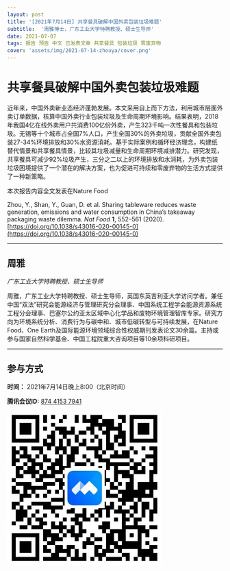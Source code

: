 ```yaml
---
layout: post
title: '[2021年7月14日] 共享餐具破解中国外卖包装垃圾难题'
subtitle:  '周雅博士，广东工业大学特聘教授、硕士生导师'
date: 2021-07-07
tags: 报告 预告 中文 已发表文章 共享餐具 包装垃圾 零废弃物
cover: 'assets/img/2021-07-14-zhouya/cover.png'
---
```


# 共享餐具破解中国外卖包装垃圾难题

近年来，中国外卖新业态经济蓬勃发展。本文采用自上而下方法，利用城市层面外卖订单数据，核算中国外卖行业包装垃圾及生命周期环境影响。结果表明，2018年我国4亿在线外卖用户共消费100亿份外卖，产生323千吨一次性餐具和包装垃圾。无锡等十个城市占全国7%人口，产生全国30%的外卖垃圾，贡献全国外卖包装27-34%环境排放和30%水资源消耗。基于实际案例和循环经济理念，构建纸替代情景和共享餐具情景，比较其垃圾减量和生命周期环境减排潜力。研究发现，共享餐具可减少92%垃圾产生，三分之二以上的环境排放和水消耗，为外卖包装垃圾困境提供了一个潜在的解决方案，也为促进可持续和零废弃物的生活方式提供了一种新策略。

本次报告内容全文发表在Nature Food

Zhou, Y., Shan, Y., Guan, D. et al. Sharing tableware reduces waste generation, emissions and water consumption in China’s takeaway packaging waste dilemma. *Nat Food* **1**, 552–561 (2020). [https://doi.org/10.1038/s43016-020-00145-0](https://doi.org/10.1038/s43016-020-00145-0)


----------

## 周雅

*广东工业大学特聘教授、硕士生导师*

周雅，广东工业大学特聘教授、硕士生导师，英国东英吉利亚大学访问学者。兼任中国“双法”研究会能源经济与管理研究分会理事、中国系统工程学会能源资源系统工程分会理事、巴塞尔公约亚太区域中心化学品和废物环境管理智库专家。研究方向为环境系统分析、消费行为与碳中和、城市低碳转型与可持续发展，在Nature Food、One Earth及国际能源环境领域综合性权威期刊发表论文30余篇。主持或参与国家自然科学基金、中国工程院重大咨询项目等10余项科研项目。

-----------
##  参与方式

 **时间：** 2021年7月14日晚上8:00（北京时间）

 **腾讯会议ID:** [874 4153 7941](https://meeting.tencent.com/s/UIeb8Y3Vky8l)

 ![meeting link](/assets/img/2021-07-14-zhouya/link.jpeg)